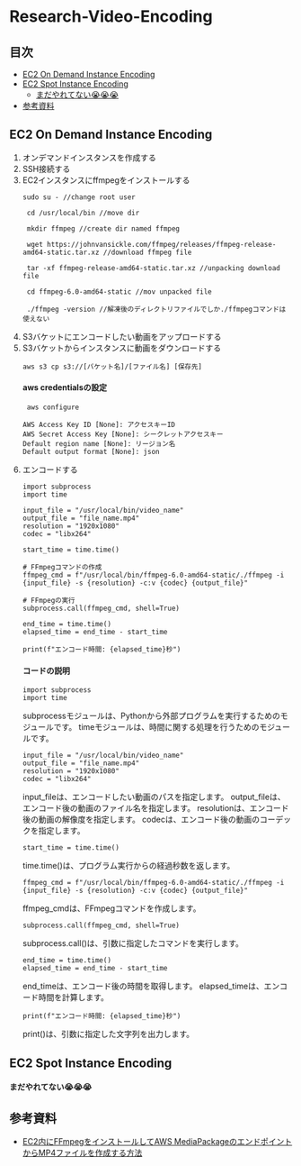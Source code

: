 # Research-Video-Encoding<!-- omit in toc -->

## 目次<!-- omit in toc -->
- [EC2 On Demand Instance Encoding](#ec2-on-demand-instance-encoding)
- [EC2 Spot Instance Encoding](#ec2-spot-instance-encoding)
    - [まだやれてない😭😭😭](#まだやれてない)
- [参考資料](#参考資料)

## EC2 On Demand Instance Encoding
1. オンデマンドインスタンスを作成する
2. SSH接続する
3. EC2インスタンスにffmpegをインストールする
   ```
   sudo su - //change root user 

    cd /usr/local/bin //move dir

    mkdir ffmpeg //create dir named ffmpeg

    wget https://johnvansickle.com/ffmpeg/releases/ffmpeg-release-amd64-static.tar.xz //download ffmpeg file

    tar -xf ffmpeg-release-amd64-static.tar.xz //unpacking download file

    cd ffmpeg-6.0-amd64-static //mov unpacked file

    ./ffmpeg -version //解凍後のディレクトリファイルでしか./ffmpegコマンドは使えない
    ```
4. S3バケットにエンコードしたい動画をアップロードする
5. S3バケットからインスタンスに動画をダウンロードする
   ```
   aws s3 cp s3://[バケット名]/[ファイル名] [保存先]
   ```
   #### aws credentialsの設定
   ```
    aws configure
    ```
    ```
    AWS Access Key ID [None]: アクセスキーID
    AWS Secret Access Key [None]: シークレットアクセスキー
    Default region name [None]: リージョン名
    Default output format [None]: json
    ```
6. エンコードする
    ```
    import subprocess
    import time

    input_file = "/usr/local/bin/video_name"
    output_file = "file_name.mp4"
    resolution = "1920x1080"
    codec = "libx264"

    start_time = time.time()

    # FFmpegコマンドの作成
    ffmpeg_cmd = f"/usr/local/bin/ffmpeg-6.0-amd64-static/./ffmpeg -i {input_file} -s {resolution} -c:v {codec} {output_file}"

    # FFmpegの実行
    subprocess.call(ffmpeg_cmd, shell=True)

    end_time = time.time()
    elapsed_time = end_time - start_time

    print(f"エンコード時間: {elapsed_time}秒")
    ```
    #### コードの説明
    ```
    import subprocess
    import time
    ```
    subprocessモジュールは、Pythonから外部プログラムを実行するためのモジュールです。
    timeモジュールは、時間に関する処理を行うためのモジュールです。
    <br />
    ```
    input_file = "/usr/local/bin/video_name"
    output_file = "file_name.mp4"
    resolution = "1920x1080"
    codec = "libx264"
    ```
    input_fileは、エンコードしたい動画のパスを指定します。
    output_fileは、エンコード後の動画のファイル名を指定します。
    resolutionは、エンコード後の動画の解像度を指定します。
    codecは、エンコード後の動画のコーデックを指定します。
    <br />
    ```
    start_time = time.time()
    ```
    time.time()は、プログラム実行からの経過秒数を返します。
    <br />
    ```
    ffmpeg_cmd = f"/usr/local/bin/ffmpeg-6.0-amd64-static/./ffmpeg -i {input_file} -s {resolution} -c:v {codec} {output_file}"
    ```
    ffmpeg_cmdは、FFmpegコマンドを作成します。
    <br />
    ```
    subprocess.call(ffmpeg_cmd, shell=True)
    ```
    subprocess.call()は、引数に指定したコマンドを実行します。
    <br />
    ```
    end_time = time.time()
    elapsed_time = end_time - start_time
    ```
    end_timeは、エンコード後の時間を取得します。
    elapsed_timeは、エンコード時間を計算します。
    <br />
    ```
    print(f"エンコード時間: {elapsed_time}秒")
    ```
    print()は、引数に指定した文字列を出力します。
    <br />

## EC2 Spot Instance Encoding
#### まだやれてない😭😭😭

## 参考資料
- [EC2内にFFmpegをインストールしてAWS MediaPackageのエンドポイントからMP4ファイルを作成する方法](https://www.monster-dive.com/blog/web_system/20210209_002010.php)

[def]: #参考資料